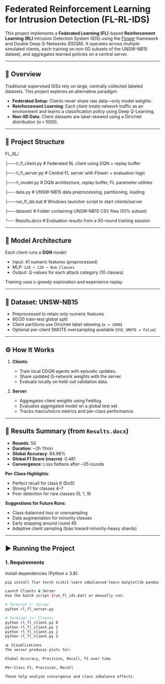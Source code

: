 # Federated Reinforcement Learning for Intrusion Detection (FL-RL-IDS)

This project implements a **Federated Learning (FL)**-based **Reinforcement Learning (RL)** Intrusion Detection System (IDS) using the [Flower](https://flower.dev) framework and Double Deep Q-Networks (DDQN). It operates across multiple simulated clients, each training on non-IID subsets of the UNSW-NB15 dataset, and aggregates learned policies on a central server.

---

## 🚀 Overview

Traditional supervised IDSs rely on large, centrally collected labeled datasets. This project explores an alternative paradigm:

- **Federated Setup**: Clients never share raw data—only model weights.
- **Reinforcement Learning**: Each client treats network traffic as an environment and learns a classification policy using Deep Q-Learning.
- **Non-IID Data**: Client datasets are label-skewed using a Dirichlet distribution (α = 1000).

---

## 📁 Project Structure

FL_RL/

├── rl_fl_client.py # Federated RL client using DQN + replay buffer

├── rl_fl_server.py # Central FL server with Flower + evaluation logic

├── rl_model.py # DQN architecture, replay buffer, FL parameter utilities

├── data.py # UNSW-NB15 data preprocessing, partitioning, loading

├── run_fl_ids.bat # Windows launcher script to start clients/server

├── dataset/ # Folder containing UNSW-NB15 CSV files (10% subset)

└── Results.docx # Evaluation results from a 50-round training session

---

## 🧠 Model Architecture

Each client runs a **DQN** model:

- Input: 41 numeric features (preprocessed)
- MLP: `128 → 128 → Num_Classes`
- Output: Q-values for each attack category (10 classes)

Training uses ε-greedy exploration and experience replay.

---

## 🧪 Dataset: UNSW-NB15

- Preprocessed to retain only numeric features
- 80/20 train-test global split
- Client partitions use Dirichlet label-skewing (`α = 1000`)
- Optional per-client SMOTE oversampling available (`USE_SMOTE = False`)

---

## ⚙️ How It Works

1. **Clients**:
   - Train local DDQN agents with episodic updates.
   - Share updated Q-network weights with the server.
   - Evaluate locally on held-out validation data.

2. **Server**:
   - Aggregates client weights using FedAvg.
   - Evaluates aggregated model on a global test set.
   - Tracks macro/micro metrics and per-class performance.

---

## 📝 Results Summary (from `Results.docx`)

- **Rounds**: 50
- **Duration**: ~2h 11min
- **Global Accuracy**: 84.96%
- **Global F1 Score (macro)**: 0.481
- **Convergence**: Loss flattens after ~35 rounds

**Per-Class Highlights**:
- Perfect recall for class 6 (DoS)
- Strong F1 for classes 4–7
- Poor detection for rare classes (0, 1, 9)

**Suggestions for Future Runs**:
- Class-balanced loss or oversampling
- Data augmentation for minority classes
- Early stopping around round 45
- Adaptive client sampling (bias toward minority-heavy shards)

---

## ▶️ Running the Project

### 1. Requirements

Install dependencies (Python ≥ 3.8):

```bash
pip install flwr torch scikit-learn imbalanced-learn matplotlib pandas

Launch Clients & Server
Use the batch script (run_fl_ids.bat) or manually run:

# Terminal 1: Server
python rl_fl_server.py

# Terminal 2+: Clients
python rl_fl_client.py 0
python rl_fl_client.py 1
python rl_fl_client.py 2
python rl_fl_client.py 3

📊 Visualizations
The server produces plots for:

Global Accuracy, Precision, Recall, F1 over time

Per-Class F1, Precision, Recall

These help analyze convergence and class imbalance effects.

